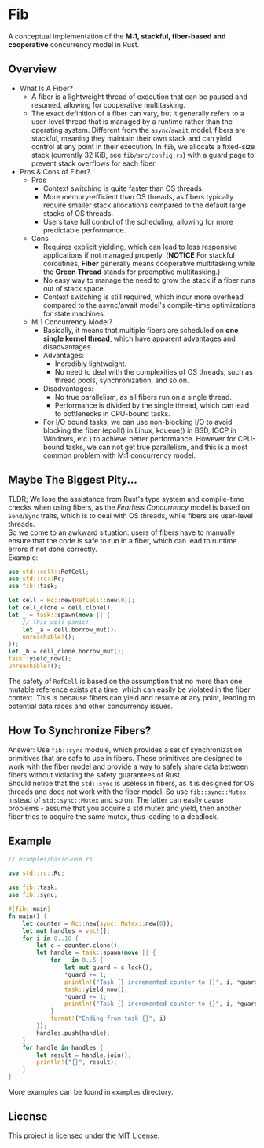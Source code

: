 # Fib
A conceptual implementation of the __M:1, stackful, fiber-based and cooperative__ concurrency model in Rust.
## Overview
- What Is A Fiber?
  - A fiber is a lightweight thread of execution that can be paused and resumed, allowing for cooperative multitasking.
  - The exact definition of a fiber can vary, but it generally refers to a user-level thread that is managed by a runtime rather than the operating system. Different from the `async`/`await` model, fibers are stackful, meaning they maintain their own stack and can yield control at any point in their execution. In `fib`, we allocate a fixed-size stack (currently 32 KiB, see `fib/src/config.rs`) with a guard page to prevent stack overflows for each fiber.
- Pros & Cons of Fiber?
  - Pros
    - Context switching is quite faster than OS threads.
    - More memory-efficient than OS threads, as fibers typically require smaller stack allocations compared to the default large stacks of OS threads.
    - Users take full control of the scheduling, allowing for more predictable performance.
  - Cons
    - Requires explicit yielding, which can lead to less responsive applications if not managed properly.   (__NOTICE__ For stackful coroutines, __Fiber__ generally means cooperative multitasking while the __Green Thread__ stands for preemptive multitasking.)
    - No easy way to manage the need to grow the stack if a fiber runs out of stack space.
    - Context switching is still required, which incur more overhead compared to the async/await model's compile-time optimizations for state machines.
  - M:1 Concurrency Model?
    - Basically, it means that multiple fibers are scheduled on __one single kernel thread__, which have apparent advantages and disadvantages.
    - Advantages:
      - Incredibly lightweight.
      - No need to deal with the complexities of OS threads, such as thread pools, synchronization, and so on.
    - Disadvantages:
      - No true parallelism, as all fibers run on a single thread.
      - Performance is divided by the single thread, which can lead to bottlenecks in CPU-bound tasks.
    - For I/O bound tasks, we can use non-blocking I/O to avoid blocking the fiber (epoll() in Linux, kqueue() in BSD, IOCP in Windows, etc.) to achieve better performance. However for CPU-bound tasks, we can not get true parallelism, and this is a most common problem with M:1 concurrency model. 
## Maybe The Biggest Pity...
TLDR; We lose the assistance from Rust's type system and compile-time checks when using fibers, as the _Fearless Concurrency_ model is based on `Send`/`Sync` traits, which is to deal with OS threads, while fibers are user-level threads. <br/>
So we come to an awkward situation: users of fibers have to manually ensure that the code is safe to run in a fiber, which can lead to runtime errors if not done correctly.<br/> Example: 
```rust
use std::cell::RefCell;
use std::rc::Rc;
use fib::task;

let cell = Rc::new(RefCell::new(0));
let cell_clone = cell.clone();
let _ = task::spawn(move || {
    // This will panic!
    let _a = cell.borrow_mut();
    unreachable!();
});
let _b = cell_clone.borrow_mut();
task::yield_now();
unreachable!();
```
The safety of `RefCell` is based on the assumption that no more than one mutable reference exists at a time, which can easily be violated in the fiber context. This is because fibers can yield and resume at any point, leading to potential data races and other concurrency issues.
## How To Synchronize Fibers?
Answer: Use `fib::sync` module, which provides a set of synchronization primitives that are safe to use in fibers. These primitives are designed to work with the fiber model and provide a way to safely share data between fibers without violating the safety guarantees of Rust. <br/>
Should notice that the `std::sync` is useless in fibers, as it is designed for OS threads and does not work with the fiber model. So use `fib::sync::Mutex` instead of `std::sync::Mutex` and so on. The latter can easily cause problems - assume that you acquire a std mutex and yield, then another fiber tries to acquire the same mutex, thus leading to a deadlock.
## Example
```rust
// examples/basic-use.rs

use std::rc::Rc;

use fib::task;
use fib::sync;

#[fib::main]
fn main() {
    let counter = Rc::new(sync::Mutex::new(0));
    let mut handles = vec![];
    for i in 0..10 {
        let c = counter.clone();
        let handle = task::spawn(move || {
            for _ in 0..5 {
                let mut guard = c.lock();
                *guard += 1;
                println!("Task {} incremented counter to {}", i, *guard);
                task::yield_now();
                *guard += 1;
                println!("Task {} incremented counter to {}", i, *guard);
            }
            format!("Ending from task {}", i)
        });
        handles.push(handle);
    }
    for handle in handles {
        let result = handle.join();
        println!("{}", result);
    }
}
```
More examples can be found in `examples` directory.
## License
This project is licensed under the [MIT License](LICENSE).